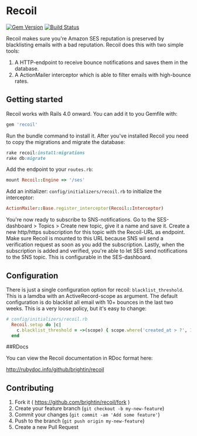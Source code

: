 # Recoil
[![Gem Version](https://badge.fury.io/rb/recoil.svg)](http://badge.fury.io/rb/recoil)
[![Build Status](https://travis-ci.org/brightin/recoil.svg?branch=master)](https://travis-ci.org/brightin/recoil)

Recoil makes sure you're Amazon SES reputation is preserved by blacklisting emails with a bad reputation. Recoil does this with two simple tools:
1. A HTTP-endpoint to receive bounce notifications and saves them in the database.
2. A ActionMailer interceptor which is able to filter emails with high-bounce rates.

## Getting started

Recoil works with Rails 4.0 onward. You can add it to you Gemfile with:

```ruby
gem 'recoil'
```

Run the bundle command to install it. After you've installed Recoil you need to copy the migrations and migrate the database:

```ruby
rake recoil:install:migrations
rake db:migrate
```

Add the endpoint to your `routes.rb`:
```ruby
mount Recoil::Engine => '/ses'
```

Add an initializer: `config/initializers/recoil.rb` to initialize the interceptor:
```ruby
ActionMailer::Base.register_interceptor(Recoil::Interceptor)
```

You're now ready to subscribe to SNS-notifications. Go to the SES-dashboard > Topics > Create new topic, give it a name and save it. Create a new http/https subscription for this topic with the Recoil-URL as endpoint. Make sure Recoil is mounted to this URL because SNS wil send a verification request as soon as you add the subscription. Lastly, when the subscription is added and verified, you're able to let SES send notifications to the SNS topic. This is configurable in the SES-dashboard.

## Configuration

There is just a single configuration option for recoil: `blacklist_threshold`. This is a lamdba with an ActiveRecord-scope as argument. The default configuration is do blacklist all email with 10+ bounces in the last two weeks. This is a very loose policy, but it's easy to change:

```ruby
# config/initializers/recoil.rb
  Recoil.setup do |c|
    c.blacklist_threshold = ->(scope) { scope.where('created_at > ?', 1.week.ago).count > 10 }
  end
```

##RDocs

You can view the Recoil documentation in RDoc format here:

http://rubydoc.info/github/brightin/recoil


## Contributing

1. Fork it ( https://github.com/brightin/recoil/fork )
2. Create your feature branch (`git checkout -b my-new-feature`)
3. Commit your changes (`git commit -am 'Add some feature'`)
4. Push to the branch (`git push origin my-new-feature`)
5. Create a new Pull Request
